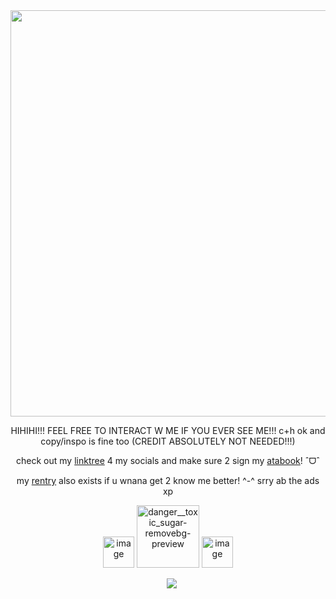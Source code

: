 <div align="center">
<img src=https://github.com/user-attachments/assets/8a6e6cb8-e877-468b-bdd9-cfb495293f5e width="700" height="650"/></p>
HIHIHI!!! FEEL FREE TO INTERACT W ME IF YOU EVER SEE ME!!! c+h ok and copy/inspo is fine too (CREDIT ABSOLUTELY NOT NEEDED!!!)

check out my [linktree](https://linktr.ee/flowersforbrains) 4 my socials and make sure 2 sign my [atabook](https://sorrowstarlight.atabook.org/)! ˆᗜˆ

my [rentry](https://rentry.co/lvrsrot) also exists if u wnana get 2 know me better! ^-^ srry ab the ads xp

<img width="50" height="50" alt="image" src="https://github.com/user-attachments/assets/8e530b81-5646-4159-b679-69bdd4fd68ac" />
<img width="100" height="100" alt="danger__toxic_sugar-removebg-preview" src="https://github.com/user-attachments/assets/be62f5da-ce43-4afe-8b77-8239a0852a8b" /> <img width="50" height="50" alt="image" src="https://github.com/user-attachments/assets/b3a2037c-93e1-4912-9da5-6aee6d255a19" />

ㅤ![](https://komarev.com/ghpvc/?username=sorrowstarlight&color=f0d1f1&style=plastic&label=monsters)
